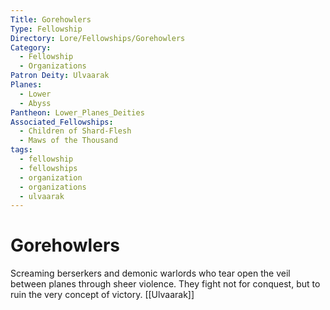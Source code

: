 ```yaml
---
Title: Gorehowlers
Type: Fellowship
Directory: Lore/Fellowships/Gorehowlers
Category:
  - Fellowship
  - Organizations
Patron Deity: Ulvaarak
Planes:
  - Lower
  - Abyss
Pantheon: Lower_Planes_Deities
Associated_Fellowships:
  - Children of Shard-Flesh
  - Maws of the Thousand
tags:
  - fellowship
  - fellowships
  - organization
  - organizations
  - ulvaarak
---
```


# Gorehowlers


Screaming berserkers and demonic warlords who tear open the veil between planes through sheer violence. They fight not for conquest, but to ruin the very concept of victory.
[[Ulvaarak]]
